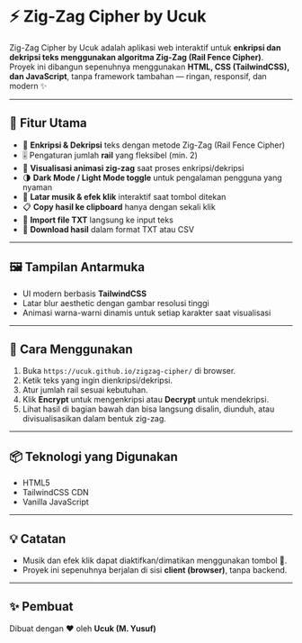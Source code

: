 # ⚡ Zig-Zag Cipher by Ucuk

Zig-Zag Cipher by Ucuk adalah aplikasi web interaktif untuk **enkripsi dan dekripsi teks menggunakan algoritma Zig-Zag (Rail Fence Cipher)**.  
Proyek ini dibangun sepenuhnya menggunakan **HTML, CSS (TailwindCSS), dan JavaScript**, tanpa framework tambahan — ringan, responsif, dan modern ✨

---

## 🌟 Fitur Utama

- 🧠 **Enkripsi & Dekripsi** teks dengan metode Zig-Zag (Rail Fence Cipher)
- 🎚️ Pengaturan jumlah **rail** yang fleksibel (min. 2)
- 📜 **Visualisasi animasi zig-zag** saat proses enkripsi/dekripsi
- 🌗 **Dark Mode / Light Mode toggle** untuk pengalaman pengguna yang nyaman
- 🎵 **Latar musik & efek klik** interaktif saat tombol ditekan
- 📋 **Copy hasil ke clipboard** hanya dengan sekali klik
- 📂 **Import file TXT** langsung ke input teks
- 💾 **Download hasil** dalam format TXT atau CSV

---

## 🖼️ Tampilan Antarmuka

- UI modern berbasis **TailwindCSS**
- Latar blur aesthetic dengan gambar resolusi tinggi
- Animasi warna-warni dinamis untuk setiap karakter saat visualisasi

---

## 🧪 Cara Menggunakan

1. Buka `https://ucuk.github.io/zigzag-cipher/` di browser.
2. Ketik teks yang ingin dienkripsi/dekripsi.
3. Atur jumlah rail sesuai kebutuhan.
4. Klik **Encrypt** untuk mengenkripsi atau **Decrypt** untuk mendekripsi.
5. Lihat hasil di bagian bawah dan bisa langsung disalin, diunduh, atau divisualisasikan dalam bentuk zig-zag.

---

## 📦 Teknologi yang Digunakan

- HTML5  
- TailwindCSS CDN  
- Vanilla JavaScript  

---

## 💡 Catatan

- Musik dan efek klik dapat diaktifkan/dimatikan menggunakan tombol 🎵.
- Proyek ini sepenuhnya berjalan di sisi **client (browser)**, tanpa backend.

---

## ✨ Pembuat

Dibuat dengan ❤️ oleh **Ucuk (M. Yusuf)**
